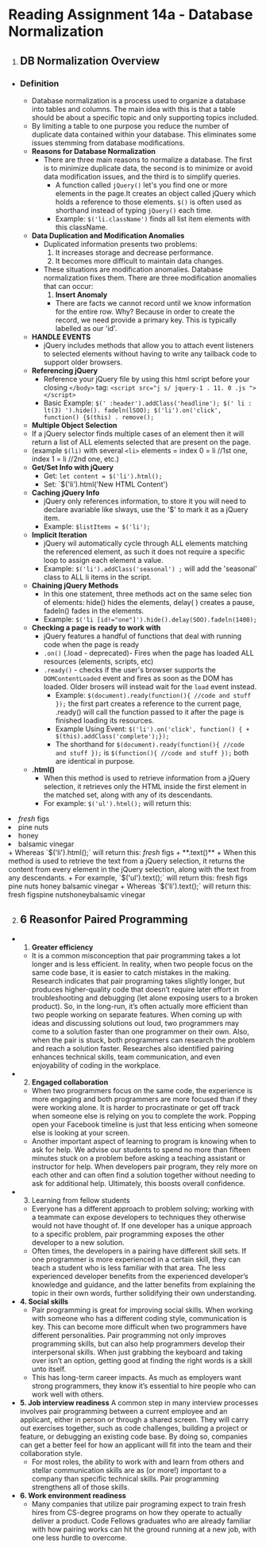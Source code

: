 # **Reading Assignment 14a - Database Normalization**

1. ## DB Normalization Overview
  + ### Definition
    + Database normalization is a process used to organize a database into tables and columns.  The main idea with this is that a table should be about a specific topic and only supporting topics included.
    + By limiting a table to one purpose you reduce the number of duplicate data contained within your database. This eliminates some issues stemming from database modifications.
    + **Reasons for Database Normalization**  
      + There are three main reasons to normalize a database.  The first is to minimize duplicate data, the second is to minimize or avoid data modification issues, and the third is to simplify queries. 
        + A function called `jQuery()` let's you find one or more elements in the page.It creates an object called jQuery which holds a reference to those elements. `$()` is often used as shorthand instead of typing `jQuery()` each time.
        + Example: `$('li.className')` finds all list item elements with this className.
    + **Data Duplication and Modification Anomalies**
      + Duplicated information presents two problems:
        1. It increases storage and decrease performance.
        1. It becomes more difficult to maintain data changes.
      + These situations are modification anomalies. Database normalization fixes them. There are three modification anomalies that can occur:
        1. **Insert Anomaly**
          + There are facts we cannot record until we know information for the entire row. Why? Because in order to create the record, we need provide a primary key. This is typically labelled as our 'id'.
    + **HANDLE EVENTS**
      + jQuery includes methods that allow you to attach event listeners to selected elements without having to write any tailback code to support older browsers.
    + **Referencing jQuery**
      + Reference your jQuery file by using this html script before your closing `</body>` tag: `<script src="j s/ jquery-1 . 11. 0 .js "></script>`
      + Basic Example: `$(' :header').addClass('headline'); $(' li : lt(3) ').hide(). fadeln(lSOO); $('li').on('click', function() {$(this) . remove();`
    + **Multiple Object Selection**
     + If a jQuery selector finds multiple cases of an element then it will return a list of ALL elements selected that are present on the page.
     + (example `$(li)` with several `<li>` elements = index 0 = li //1st one, index 1 = li //2nd one, etc.) 
    + **Get/Set Info with jQuery**
      + Get: `let content = $('li').html();`
      + Set: `$('li').html('New HTML Content')
    + **Caching jQuery Info**
      + jQuery only references information, to store it you will need to declare avariable like slways, use the '$' to mark it as a jQuery item.
      + Example: `$listItems = $('li');`
    + **Implicit Iteration**
      + jQuery wil automatically cycle through ALL elements matching the referenced element, as such it does not require a specific loop to assign each element a value.
      + Example: `$('li').addClass('seasonal') ;` will add the 'seasonal' class to ALL li items in the script.
    + **Chaining jQuery Methods**
      + In this one statement, three methods act on the same selec tion of elements: hide() hides the elements, delay( ) creates a pause, fadeIn() fades in the elements.
      + Example: `$('li [id!="one"]').hide().delay(SOO).fadeln(1400);`
    + **Checking a page is ready to work with**
      + jQuery features a handful of functions that deal with running code when the page is ready
      + `.on()` (.load - deprecated)- Fires when the page has loaded ALL resources (elements, scripts, etc)
      + `.ready()` - checks if the user's browser supports the `DOMContentLoaded` event and fires as soon as the DOM has loaded. Older brosers will instead wait for the `load` event instead.
        + Example: `$(document).ready(function(){ //code and stuff });` the first part creates a reference to the current page, .ready() will call the function passed to it after the page is finished loading its resources.
        + Example Using Event: `$('li').on('click', function() { + $(this).addClass('complete');});`
        + The shorthand for `$(document).ready(function(){ //code and stuff });` is `$(function(){ //code and stuff });` both are identical in purpose.
    + **.html()**
      + When this method is used to retrieve information from a jQuery selection, it retrieves only the HTML inside the first element in the matched set, along with any of its descendants.
      + For example: `$('ul').html();` will return this:
<li id="one"><em>fresh</em> figs</li>
<li id="two">pine nuts</li>
<li id="three">honey</li>
<li id="four">balsamic vinegar</li>
      + Whereas `$('li').html();` will return this:
<em>fresh</em> figs
    + **.text()**
      + When this method is used to retrieve the text from a jQuery selection, it returns the content from every element in the jQuery selection, along with the text from any descendants.
      + For example, `$('ul').text();` will return this:
fresh figs
pine nuts
honey
balsamic vinegar
      + Whereas `$('li').text();` will return this:
fresh figspine nutshoneybalsamic vinegar
      
2. ## 6 Reasonfor Paired Programming
  + 1. **Greater efficiency**
    + It is a common misconception that pair programming takes a lot longer and is less efficient. In reality, when two people focus on the same code base, it is easier to catch mistakes in the making. Research indicates that pair programing takes slightly longer, but produces higher-quality code that doesn’t require later effort in troubleshooting and debugging (let alone exposing users to a broken product). So, in the long-run, it’s often actually more efficient than two people working on separate features. When coming up with ideas and discussing solutions out loud, two programmers may come to a solution faster than one programmer on their own. Also, when the pair is stuck, both programmers can research the problem and reach a solution faster. Researches also identified pairing enhances technical skills, team communication, and even enjoyability of coding in the workplace.
  + 2. **Engaged collaboration**
    + When two programmers focus on the same code, the experience is more engaging and both programmers are more focused than if they were working alone. It is harder to procrastinate or get off track when someone else is relying on you to complete the work. Popping open your Facebook timeline is just that less enticing when someone else is looking at your screen.
    + Another important aspect of learning to program is knowing when to ask for help. We advise our students to spend no more than fifteen minutes stuck on a problem before asking a teaching assistant or instructor for help. When developers pair program, they rely more on each other and can often find a solution together without needing to ask for additional help. Ultimately, this boosts overall confidence.
  + 3. Learning from fellow students
    + Everyone has a different approach to problem solving; working with a teammate can expose developers to techniques they otherwise would not have thought of. If one developer has a unique approach to a specific problem, pair programming exposes the other developer to a new solution.
    + Often times, the developers in a pairing have different skill sets. If one programmer is more experienced in a certain skill, they can teach a student who is less familiar with that area. The less experienced developer benefits from the experienced developer’s knowledge and guidance, and the latter benefits from explaining the topic in their own words, further solidifying their own understanding.
  + **4. Social skills**
    + Pair programming is great for improving social skills. When working with someone who has a different coding style, communication is key. This can become more difficult when two programmers have different personalities. Pair programming not only improves programming skills, but can also help programmers develop their interpersonal skills. When just grabbing the keyboard and taking over isn’t an option, getting good at finding the right words is a skill unto itself.
    + This has long-term career impacts. As much as employers want strong programmers, they know it’s essential to hire people who can work well with others.
  + **5. Job interview readiness**
A common step in many interview processes involves pair programming between a current employee and an applicant, either in person or through a shared screen. They will carry out exercises together, such as code challenges, building a project or feature, or debugging an existing code base. By doing so, companies can get a better feel for how an applicant will fit into the team and their collaboration style.
    + For most roles, the ability to work with and learn from others and stellar communication skills are as (or more!) important to a company than specific technical skills. Pair programming strengthens all of those skills.
  + **6. Work environment readiness**
    + Many companies that utilize pair programing expect to train fresh hires from CS-degree programs on how they operate to actually deliver a product. Code Fellows graduates who are already familiar with how pairing works can hit the ground running at a new job, with one less hurdle to overcome.
    
